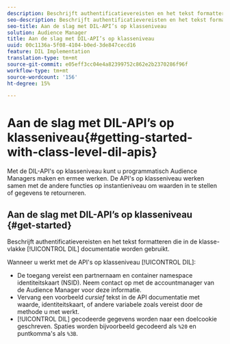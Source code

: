 ```yaml
---
description: Beschrijft authentificatievereisten en het tekst formatteren die in de klasse-vlakke documentatie van DIL worden gebruikt.
seo-description: Beschrijft authentificatievereisten en het tekst formatteren die in de klasse-vlakke documentatie van DIL worden gebruikt.
seo-title: Aan de slag met DIL-API’s op klasseniveau
solution: Audience Manager
title: Aan de slag met DIL-API’s op klasseniveau
uuid: 00c1136a-5f08-4104-b0ed-3de847cecd16
feature: DIL Implementation
translation-type: tm+mt
source-git-commit: e05eff3cc04e4a82399752c862e2b2370286f96f
workflow-type: tm+mt
source-wordcount: '156'
ht-degree: 15%

---
```



# Aan de slag met DIL-API’s op klasseniveau{#getting-started-with-class-level-dil-apis}

Met de DIL-API&#39;s op klasseniveau kunt u programmatisch Audience Managers maken en ermee werken. De API&#39;s op klasseniveau werken samen met de andere functies op instantieniveau om waarden in te stellen of gegevens te retourneren.

## Aan de slag met DIL-API’s op klasseniveau {#get-started}

Beschrijft authentificatievereisten en het tekst formatteren die in de klasse-vlakke [!UICONTROL DIL] documentatie worden gebruikt.

<!-- 

c_class_start.xml

 -->

Wanneer u werkt met de API&#39;s op klasseniveau [!UICONTROL DIL]:

* De toegang vereist een partnernaam en container namespace identiteitskaart (NSID). Neem contact op met de accountmanager van de Audience Manager voor deze informatie.
* Vervang een voorbeeld *cursief* tekst in de API documentatie met waarde, identiteitskaart, of andere variabele zoals vereist door de methode u met werkt.
* [!UICONTROL DIL] gecodeerde gegevens worden naar een doelcookie geschreven. Spaties worden bijvoorbeeld gecodeerd als `%20` en puntkomma&#39;s als `%3B`.

